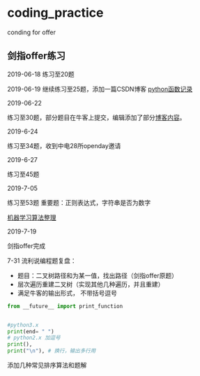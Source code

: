 # coding_practice
conding for offer
## 剑指offer练习
2019-06-18
练习至20题

2019-06-19
继续练习至25题，添加一篇CSDN博客
[python函数记录](https://blog.csdn.net/r1ch4rd/article/details/92834702)

2019-06-22

练习至30题，部分题目在牛客上提交，编辑添加了部分[博客内容](https://blog.csdn.net/r1ch4rd/article/details/93369138)。



2019-6-24

练习至34题，收到中电28所openday邀请

2019-6-27

练习至45题

2019-7-05

练习至53题 重要题：正则表达式，字符串是否为数字

[机器学习算法整理](https://blog.csdn.net/r1ch4rd/article/details/94381741)

2019-7-19

剑指offer完成

7-31 流利说编程题复盘：
- 题目：二叉树路径和为某一值，找出路径（剑指offer原题）
- 层次遍历重建二叉树（实现其他几种遍历，并且重建）
- 满足牛客的输出形式， 不带括号逗号
```python
from __future__ import print_function


#python3.x
print(end= " ")
# python2.x 加逗号
print(),
print("\n"), # 换行，输出多行用
```

添加几种常见排序算法和题解
